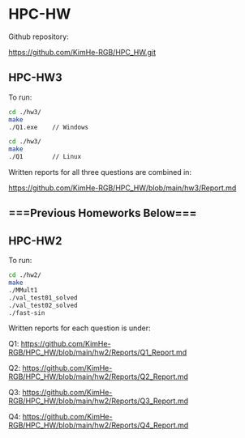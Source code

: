 # HPC-HW

Github repository:

<https://github.com/KimHe-RGB/HPC_HW.git>

## HPC-HW3

To run:

```bash
cd ./hw3/
make
./Q1.exe    // Windows
```

```bash
cd ./hw3/
make
./Q1        // Linux
```

Written reports for all three questions are combined in:

<https://github.com/KimHe-RGB/HPC_HW/blob/main/hw3/Report.md>

## ===Previous Homeworks Below===

## HPC-HW2

To run:

```bash
cd ./hw2/
make
./MMult1
./val_test01_solved
./val_test02_solved
./fast-sin
```

Written reports for each question is under:

Q1:
    <https://github.com/KimHe-RGB/HPC_HW/blob/main/hw2/Reports/Q1_Report.md>

Q2:
    <https://github.com/KimHe-RGB/HPC_HW/blob/main/hw2/Reports/Q2_Report.md>

Q3:
    <https://github.com/KimHe-RGB/HPC_HW/blob/main/hw2/Reports/Q3_Report.md>

Q4:
    <https://github.com/KimHe-RGB/HPC_HW/blob/main/hw2/Reports/Q4_Report.md>
